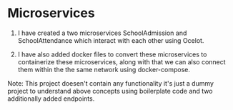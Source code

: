 # Microservices

1. I have created a two microservices SchoolAdmission and SchoolAttendance which interact with each other using Ocelot.

2. I have also added docker files to convert these microservices to containerize these microservices, along with that we can also connect them within the the same network using docker-compose.

Note: This project doesen't contain any functionality it's just a dummy project to understand above concepts using boilerplate code and two additionally added endpoints.
